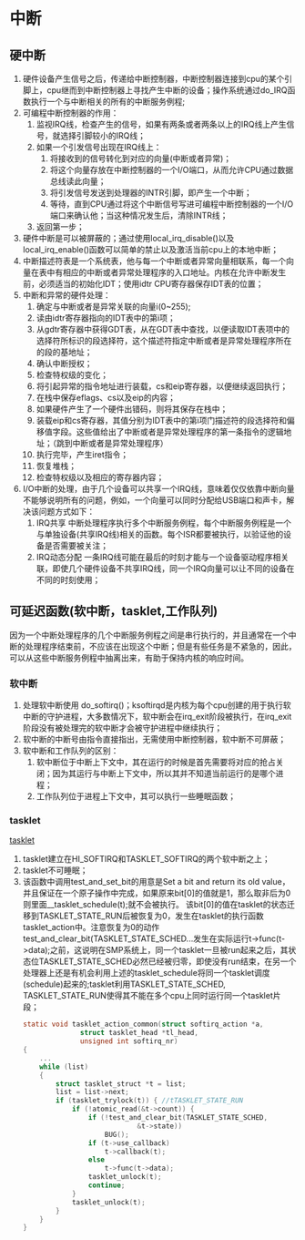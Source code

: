 # 中断
## 硬中断
1. 硬件设备产生信号之后，传递给中断控制器，中断控制器连接到cpu的某个引脚上，cpu继而到中断控制器上寻找产生中断的设备；操作系统通过do_IRQ函数执行一个与中断相关的所有的中断服务例程;
2. 可编程中断控制器的作用：
   1. 监视IRQ线，检查产生的信号，如果有两条或者两条以上的IRQ线上产生信号，就选择引脚较小的IRQ线；
   2. 如果一个引发信号出现在IRQ线上：
      1. 将接收到的信号转化到对应的向量(中断或者异常)；
      2. 将这个向量存放在中断控制器的一个I/O端口，从而允许CPU通过数据总线读此向量；
      3. 将引发信号发送到处理器的INTR引脚，即产生一个中断；
      4. 等待，直到CPU通过将这个中断信号写进可编程中断控制器的一个I/O端口来确认他；当这种情况发生后，清除INTR线；
   3. 返回第一步；
3. 硬件中断是可以被屏蔽的；通过使用local_irq_disable()以及local_irq_enable()函数可以简单的禁止以及激活当前cpu上的本地中断；
4. 中断描述符表是一个系统表，他与每一个中断或者异常向量相联系，每一个向量在表中有相应的中断或者异常处理程序的入口地址。内核在允许中断发生前，必须适当的初始化IDT；使用idtr CPU寄存器保存IDT表的位置；
5. 中断和异常的硬件处理：
   1. 确定与中断或者是异常关联的向量i(0~255);
   2. 读由idtr寄存器指向的IDT表中的第i项；
   3. 从gdtr寄存器中获得GDT表，从在GDT表中查找，以便读取IDT表项中的选择符所标识的段选择符，这个描述符指定中断或者是异常处理程序所在的段的基地址；
   4. 确认中断授权；
   5. 检查特权级的变化；
   6. 将引起异常的指令地址进行装载，cs和eip寄存器，以便继续返回执行；
   7. 在栈中保存eflags、cs以及eip的内容；
   8. 如果硬件产生了一个硬件出错码，则将其保存在栈中；
   9. 装载eip和cs寄存器，其值分别为IDT表中的第i项门描述符的段选择符和偏移值字段。这些值给出了中断或者是异常处理程序的第一条指令的逻辑地址；（跳到中断或者是异常处理程序）
   10. 执行完毕，产生iret指令；
   11. 恢复堆栈；
   12. 检查特权级以及相应的寄存器内容；
6.  I/O中断的处理，由于几个设备可以共享一个IRQ线，意味着仅仅依靠中断向量不能够说明所有的问题，例如，一个向量可以同时分配给USB端口和声卡，解决该问题方式如下：
    1.  IRQ共享 中断处理程序执行多个中断服务例程，每个中断服务例程是一个与单独设备(共享IRQ线)相关的函数。每个ISR都要被执行，以验证他的设备是否需要被关注；
    2.  IRQ动态分配 一条IRQ线可能在最后的时刻才能与一个设备驱动程序相关联，即使几个硬件设备不共享IRQ线，同一个IRQ向量可以让不同的设备在不同的时刻使用；

## 可延迟函数(软中断，tasklet,工作队列)
因为一个中断处理程序的几个中断服务例程之间是串行执行的，并且通常在一个中断的处理程序结束前，不应该在出现这个中断；但是有些任务是不紧急的，因此，可以从这些中断服务例程中抽离出来，有助于保持内核的响应时间。
### 软中断
1. 处理软中断使用 do_softirq()；ksoftirqd是内核为每个cpu创建的用于执行软中断的守护进程，大多数情况下，软中断会在irq_exit阶段被执行，在irq_exit阶段没有被处理完的软中断才会被守护进程中继续执行；
2. 软中断的中断号由指令直接指出，无需使用中断控制器，软中断不可屏蔽；
3. 软中断和工作队列的区别：
   1. 软中断位于中断上下文中，其在运行的时候是首先需要将对应的抢占关闭；因为其运行与中断上下文中，所以其并不知道当前运行的是哪个进程；
   2. 工作队列位于进程上下文中，其可以执行一些睡眠函数；

### tasklet
[tasklet](https://zhuanlan.zhihu.com/p/88746106)
1. tasklet建立在HI_SOFTIRQ和TASKLET_SOFTIRQ的两个软中断之上；
2. tasklet不可睡眠；
3. 该函数中调用test_and_set_bit的用意是Set a bit and return its old value，并且保证在一个原子操作中完成，如果原来bit[0]的值就是1，那么取非后为0则里面__tasklet_schedule(t);就不会被执行。
该bit[0]的值在tasklet的状态迁移到TASKLET_STATE_RUN后被恢复为0，发生在tasklet的执行函数tasklet_action中。注意恢复为0的动作test_and_clear_bit(TASKLET_STATE_SCHED...发生在实际运行t->func(t->data);之前，这说明在SMP系统上，同一个tasklet一旦被run起来之后，其状态位TASKLET_STATE_SCHED必然已经被归零，即使没有run结束，在另一个处理器上还是有机会利用上述的tasklet_schedule将同一个tasklet调度(schedule)起来的;tasklet利用TASKLET_STATE_SCHED,	TASKLET_STATE_RUN使得其不能在多个cpu上同时运行同一个tasklet片段；
    ```c
    static void tasklet_action_common(struct softirq_action *a,
				  struct tasklet_head *tl_head,
				  unsigned int softirq_nr)
    {
        ...
        while (list) 
        {
            struct tasklet_struct *t = list;
            list = list->next;
            if (tasklet_trylock(t)) { //tTASKLET_STATE_RUN
                if (!atomic_read(&t->count)) {
                    if (!test_and_clear_bit(TASKLET_STATE_SCHED, 
                                &t->state))
                        BUG();
                    if (t->use_callback)
                        t->callback(t);
                    else
                        t->func(t->data);
                    tasklet_unlock(t);
                    continue;
			    }
			    tasklet_unlock(t);
            }
        }
    }
    ```
